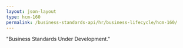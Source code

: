 ```yaml
---
layout: json-layout
type: hcm-160
permalink: /business-standards-api/hr/business-lifecycle/hcm-160/
---
```


"Business Standards Under Development."
